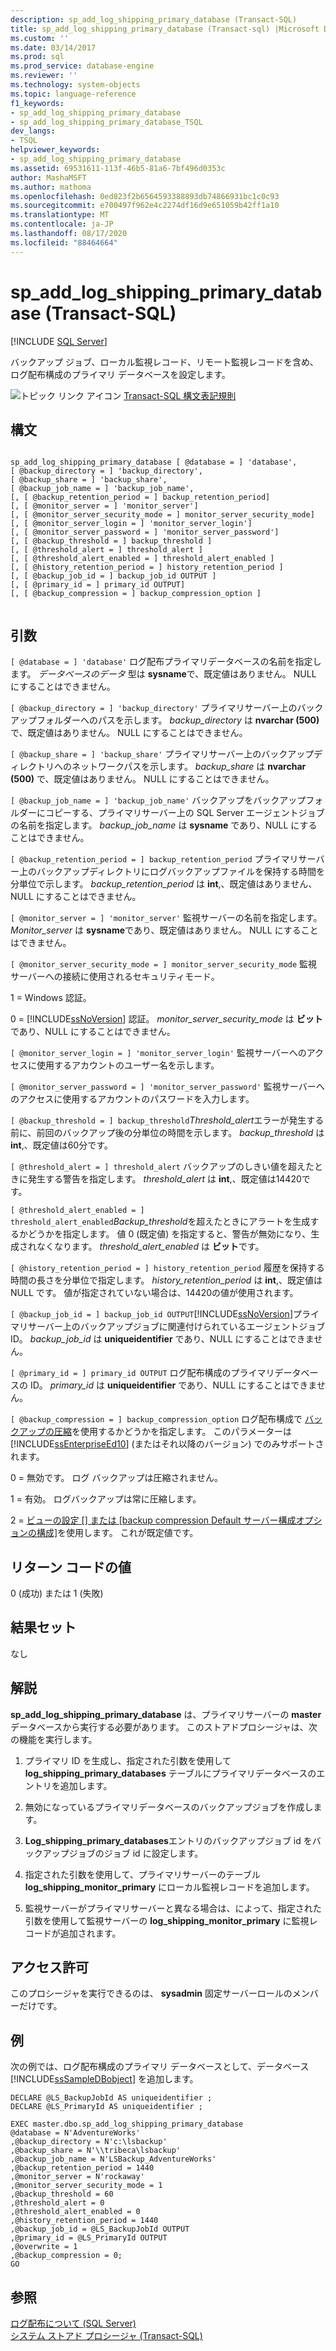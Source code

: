 ```yaml
---
description: sp_add_log_shipping_primary_database (Transact-SQL)
title: sp_add_log_shipping_primary_database (Transact-sql) |Microsoft Docs
ms.custom: ''
ms.date: 03/14/2017
ms.prod: sql
ms.prod_service: database-engine
ms.reviewer: ''
ms.technology: system-objects
ms.topic: language-reference
f1_keywords:
- sp_add_log_shipping_primary_database
- sp_add_log_shipping_primary_database_TSQL
dev_langs:
- TSQL
helpviewer_keywords:
- sp_add_log_shipping_primary_database
ms.assetid: 69531611-113f-46b5-81a6-7bf496d0353c
author: MashaMSFT
ms.author: mathoma
ms.openlocfilehash: 0ed823f2b6564593388893db74866931bc1c0c93
ms.sourcegitcommit: e700497f962e4c2274df16d9e651059b42ff1a10
ms.translationtype: MT
ms.contentlocale: ja-JP
ms.lasthandoff: 08/17/2020
ms.locfileid: "88464664"
---
```

# <a name="sp_add_log_shipping_primary_database-transact-sql"></a>sp_add_log_shipping_primary_database (Transact-SQL)
[!INCLUDE [SQL Server](../../includes/applies-to-version/sqlserver.md)]

  バックアップ ジョブ、ローカル監視レコード、リモート監視レコードを含め、ログ配布構成のプライマリ データベースを設定します。  
  
 ![トピック リンク アイコン](../../database-engine/configure-windows/media/topic-link.gif "トピック リンク アイコン") [Transact-SQL 構文表記規則](../../t-sql/language-elements/transact-sql-syntax-conventions-transact-sql.md)  
  
## <a name="syntax"></a>構文  
  
```  
  
sp_add_log_shipping_primary_database [ @database = ] 'database',   
[ @backup_directory = ] 'backup_directory',   
[ @backup_share = ] 'backup_share',   
[ @backup_job_name = ] 'backup_job_name',   
[, [ @backup_retention_period = ] backup_retention_period]  
[, [ @monitor_server = ] 'monitor_server']  
[, [ @monitor_server_security_mode = ] monitor_server_security_mode]  
[, [ @monitor_server_login = ] 'monitor_server_login']  
[, [ @monitor_server_password = ] 'monitor_server_password']  
[, [ @backup_threshold = ] backup_threshold ]   
[, [ @threshold_alert = ] threshold_alert ]   
[, [ @threshold_alert_enabled = ] threshold_alert_enabled ]   
[, [ @history_retention_period = ] history_retention_period ]  
[, [ @backup_job_id = ] backup_job_id OUTPUT ]  
[, [ @primary_id = ] primary_id OUTPUT]  
[, [ @backup_compression = ] backup_compression_option ]  
  
```  
  
## <a name="arguments"></a>引数  
`[ @database = ] 'database'` ログ配布プライマリデータベースの名前を指定します。 *データベースのデータ* 型は **sysname**で、既定値はありません。 NULL にすることはできません。  
  
`[ @backup_directory = ] 'backup_directory'` プライマリサーバー上のバックアップフォルダーへのパスを示します。 *backup_directory* は **nvarchar (500)** で、既定値はありません。 NULL にすることはできません。  
  
`[ @backup_share = ] 'backup_share'` プライマリサーバー上のバックアップディレクトリへのネットワークパスを示します。 *backup_share* は **nvarchar (500)** で、既定値はありません。 NULL にすることはできません。  
  
`[ @backup_job_name = ] 'backup_job_name'` バックアップをバックアップフォルダーにコピーする、プライマリサーバー上の SQL Server エージェントジョブの名前を指定します。 *backup_job_name* は **sysname** であり、NULL にすることはできません。  
  
`[ @backup_retention_period = ] backup_retention_period` プライマリサーバー上のバックアップディレクトリにログバックアップファイルを保持する時間を分単位で示します。 *backup_retention_period* は **int**,、既定値はありません、NULL にすることはできません。  
  
`[ @monitor_server = ] 'monitor_server'` 監視サーバーの名前を指定します。 *Monitor_server* は **sysname**であり、既定値はありません。 NULL にすることはできません。  
  
`[ @monitor_server_security_mode = ] monitor_server_security_mode` 監視サーバーへの接続に使用されるセキュリティモード。  
  
 1 = Windows 認証。  
  
 0 = [!INCLUDE[ssNoVersion](../../includes/ssnoversion-md.md)] 認証。 *monitor_server_security_mode* は **ビット** であり、NULL にすることはできません。  
  
`[ @monitor_server_login = ] 'monitor_server_login'` 監視サーバーへのアクセスに使用するアカウントのユーザー名を示します。  
  
`[ @monitor_server_password = ] 'monitor_server_password'` 監視サーバーへのアクセスに使用するアカウントのパスワードを入力します。  
  
`[ @backup_threshold = ] backup_threshold`*Threshold_alert*エラーが発生する前に、前回のバックアップ後の分単位の時間を示します。 *backup_threshold* は **int**,、既定値は60分です。  
  
`[ @threshold_alert = ] threshold_alert` バックアップのしきい値を超えたときに発生する警告を指定します。 *threshold_alert* は **int**,、既定値は14420です。  
  
`[ @threshold_alert_enabled = ] threshold_alert_enabled`*Backup_threshold*を超えたときにアラートを生成するかどうかを指定します。 値 0 (既定値) を指定すると、警告が無効になり、生成されなくなります。 *threshold_alert_enabled* は **ビット**です。  
  
`[ @history_retention_period = ] history_retention_period` 履歴を保持する時間の長さを分単位で指定します。 *history_retention_period* は **int**,、既定値は NULL です。 値が指定されていない場合は、14420の値が使用されます。  
  
`[ @backup_job_id = ] backup_job_id OUTPUT`[!INCLUDE[ssNoVersion](../../includes/ssnoversion-md.md)]プライマリサーバー上のバックアップジョブに関連付けられているエージェントジョブ ID。 *backup_job_id* は **uniqueidentifier** であり、NULL にすることはできません。  
  
`[ @primary_id = ] primary_id OUTPUT` ログ配布構成のプライマリデータベースの ID。 *primary_id* は **uniqueidentifier** であり、NULL にすることはできません。  
  
`[ @backup_compression = ] backup_compression_option` ログ配布構成で [バックアップの圧縮](../../relational-databases/backup-restore/backup-compression-sql-server.md)を使用するかどうかを指定します。 このパラメーターは [!INCLUDE[ssEnterpriseEd10](../../includes/ssenterpriseed10-md.md)] (またはそれ以降のバージョン) でのみサポートされます。  
  
 0 = 無効です。 ログ バックアップは圧縮されません。  
  
 1 = 有効。 ログバックアップは常に圧縮します。  
  
 2 = [ビューの設定 [] または [backup compression Default サーバー構成オプションの構成]](../../database-engine/configure-windows/view-or-configure-the-backup-compression-default-server-configuration-option.md)を使用します。 これが既定値です。  
  
## <a name="return-code-values"></a>リターン コードの値  
 0 (成功) または 1 (失敗)  
  
## <a name="result-sets"></a>結果セット  
 なし  
  
## <a name="remarks"></a>解説  
 **sp_add_log_shipping_primary_database** は、プライマリサーバーの **master** データベースから実行する必要があります。 このストアドプロシージャは、次の機能を実行します。  
  
1.  プライマリ ID を生成し、指定された引数を使用して **log_shipping_primary_databases** テーブルにプライマリデータベースのエントリを追加します。  
  
2.  無効になっているプライマリデータベースのバックアップジョブを作成します。  
  
3.  **Log_shipping_primary_databases**エントリのバックアップジョブ id をバックアップジョブのジョブ id に設定します。  
  
4.  指定された引数を使用して、プライマリサーバーのテーブル **log_shipping_monitor_primary** にローカル監視レコードを追加します。  
  
5.  監視サーバーがプライマリサーバーと異なる場合は、によって、指定された引数を使用して監視サーバーの **log_shipping_monitor_primary** に監視レコードが追加されます。  
  
## <a name="permissions"></a>アクセス許可  
 このプロシージャを実行できるのは、 **sysadmin** 固定サーバーロールのメンバーだけです。  
  
## <a name="examples"></a>例  
 次の例では、ログ配布構成のプライマリ データベースとして、データベース [!INCLUDE[ssSampleDBobject](../../includes/sssampledbobject-md.md)] を追加します。  
  
```  
DECLARE @LS_BackupJobId AS uniqueidentifier ;  
DECLARE @LS_PrimaryId AS uniqueidentifier ;  
  
EXEC master.dbo.sp_add_log_shipping_primary_database   
@database = N'AdventureWorks'   
,@backup_directory = N'c:\lsbackup'   
,@backup_share = N'\\tribeca\lsbackup'   
,@backup_job_name = N'LSBackup_AdventureWorks'   
,@backup_retention_period = 1440  
,@monitor_server = N'rockaway'   
,@monitor_server_security_mode = 1   
,@backup_threshold = 60   
,@threshold_alert = 0   
,@threshold_alert_enabled = 0   
,@history_retention_period = 1440   
,@backup_job_id = @LS_BackupJobId OUTPUT   
,@primary_id = @LS_PrimaryId OUTPUT   
,@overwrite = 1   
,@backup_compression = 0;  
GO  
```  
  
## <a name="see-also"></a>参照  
 [ログ配布について &#40;SQL Server&#41;](../../database-engine/log-shipping/about-log-shipping-sql-server.md)   
 [システム ストアド プロシージャ &#40;Transact-SQL&#41;](../../relational-databases/system-stored-procedures/system-stored-procedures-transact-sql.md)  
  
  
